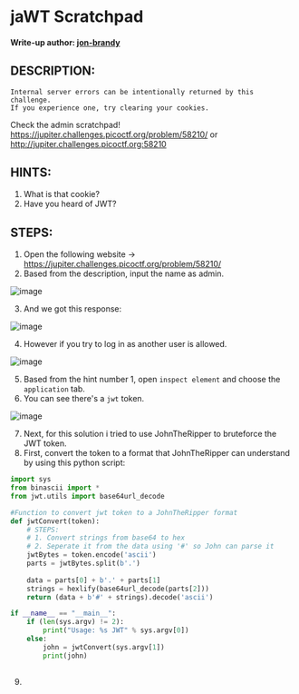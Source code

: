 # jaWT Scratchpad
#### Write-up author: [jon-brandy](https://github.com/jon-brandy)
## DESCRIPTION:
```
Internal server errors can be intentionally returned by this challenge. 
If you experience one, try clearing your cookies.
```
Check the admin scratchpad! 
https://jupiter.challenges.picoctf.org/problem/58210/ or 
http://jupiter.challenges.picoctf.org:58210
## HINTS:
1. What is that cookie?
2. Have you heard of JWT?
## STEPS:
1. Open the following website -> https://jupiter.challenges.picoctf.org/problem/58210/
2. Based from the description, input the name as admin.

![image](https://user-images.githubusercontent.com/70703371/176988594-ae9735e1-cc35-4739-8299-8096b7e93ad1.png)

3. And we got this response:

![image](https://user-images.githubusercontent.com/70703371/176988605-b5d821c0-dddd-4f48-9fa6-5b0c1513fbb1.png)

4. However if you try to log in as another user is allowed.

![image](https://user-images.githubusercontent.com/70703371/176988701-c41b1b76-a783-4745-ac79-e4b89dfe8a52.png)

5. Based from the hint number 1, open  `inspect element` and choose the `application` tab. 
6. You can see there's a `jwt` token.

![image](https://user-images.githubusercontent.com/70703371/176988756-725e7304-d5c4-4bfe-b185-77339265bb75.png)

7. Next, for this solution i tried to use JohnTheRipper to bruteforce the JWT token.
8. First, convert the token to a format that JohnTheRipper can understand by using this python script:

```py
import sys
from binascii import *
from jwt.utils import base64url_decode

#Function to convert jwt token to a JohnTheRipper format
def jwtConvert(token):
    # STEPS:
    # 1. Convert strings from base64 to hex
    # 2. Seperate it from the data using '#' so John can parse it
    jwtBytes = token.encode('ascii')
    parts = jwtBytes.split(b'.')
    
    data = parts[0] + b'.' + parts[1]
    strings = hexlify(base64url_decode(parts[2]))
    return (data + b'#' + strings).decode('ascii')

if __name__ == "__main__":
    if (len(sys.argv) != 2):
        print("Usage: %s JWT" % sys.argv[0])
    else:
        john = jwtConvert(sys.argv[1])
        print(john)
    
```

9. 
